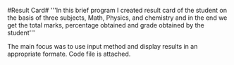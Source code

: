 #Result Card#
'''In this brief program I created result card of the student
on the basis of three subjects, Math, Physics, and chemistry
and in the end we get the total marks, percentage obtained and
grade obtained by the student'''

The main focus was to use input method and display results in an appropriate formate.
Code file is attached.
